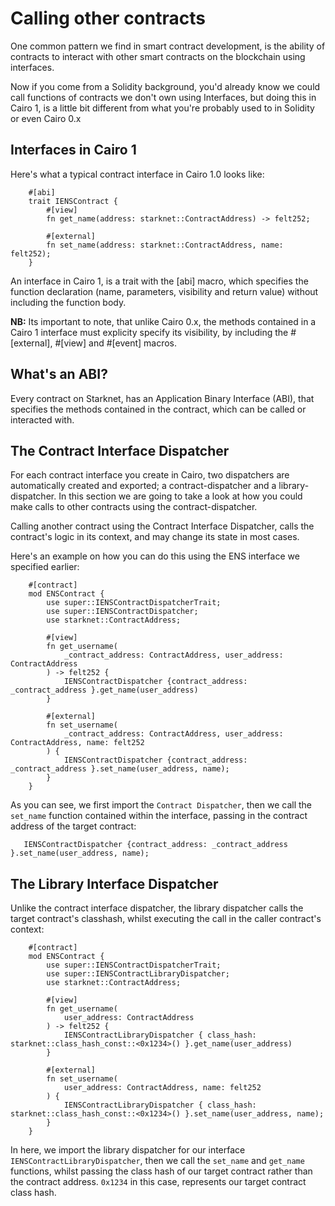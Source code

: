 # Calling other contracts

One common pattern we find in smart contract development, is the ability of contracts to interact with other smart contracts on the blockchain using interfaces.

Now if you come from a Solidity background, you'd already know we could call functions of contracts we don't own using Interfaces, but doing this in Cairo 1, is a little bit different from what you're probably used to in Solidity or even Cairo 0.x

## Interfaces in Cairo 1
Here's what a typical contract interface in Cairo 1.0 looks like:

```
    #[abi]
    trait IENSContract {
        #[view]
        fn get_name(address: starknet::ContractAddress) -> felt252;

        #[external]
        fn set_name(address: starknet::ContractAddress, name: felt252);
    }
```

An interface in Cairo 1, is a trait with the [abi] macro, which specifies the function declaration (name, parameters, visibility and return value) without including the function body. 

**NB:** Its important to note, that unlike Cairo 0.x, the methods contained in a Cairo 1 interface must explicity specify its visibility, by including the #[external], #[view] and #[event] macros.

## What's an ABI?
Every contract on Starknet, has an Application Binary Interface (ABI), that specifies the methods contained in the contract, which can be called or interacted with.

## The Contract Interface Dispatcher
For each contract interface you create in Cairo, two dispatchers are automatically created and exported; a contract-dispatcher and a library-dispatcher. In this section we are going to take a look at how you could make calls to other contracts using the contract-dispatcher.

Calling another contract using the Contract Interface Dispatcher, calls the contract's logic in its context, and may change its state in most cases. 

Here's an example on how you can do this using the ENS interface we specified earlier:

```
    #[contract]
    mod ENSContract {
        use super::IENSContractDispatcherTrait;
        use super::IENSContractDispatcher;
        use starknet::ContractAddress;

        #[view]
        fn get_username(
            _contract_address: ContractAddress, user_address: ContractAddress
        ) -> felt252 {
            IENSContractDispatcher {contract_address: _contract_address }.get_name(user_address)
        }

        #[external]
        fn set_username(
            _contract_address: ContractAddress, user_address: ContractAddress, name: felt252
        ) {
            IENSContractDispatcher {contract_address: _contract_address }.set_name(user_address, name);
        }
    }
```

As you can see, we first import the `Contract Dispatcher`, then we call the `set_name` function contained within the interface, passing in the contract address of the target contract:

```
   IENSContractDispatcher {contract_address: _contract_address }.set_name(user_address, name);
```

## The Library Interface Dispatcher
Unlike the contract interface dispatcher, the library dispatcher calls the target contract's classhash, whilst executing the call in the caller contract's context:

```
    #[contract]
    mod ENSContract {
        use super::IENSContractDispatcherTrait;
        use super::IENSContractLibraryDispatcher;
        use starknet::ContractAddress;

        #[view]
        fn get_username(
            user_address: ContractAddress
        ) -> felt252 {
            IENSContractLibraryDispatcher { class_hash: starknet::class_hash_const::<0x1234>() }.get_name(user_address)
        }

        #[external]
        fn set_username(
            user_address: ContractAddress, name: felt252
        ) {
            IENSContractLibraryDispatcher { class_hash: starknet::class_hash_const::<0x1234>() }.set_name(user_address, name);
        }
    }
```

In here, we import the library dispatcher for our interface `IENSContractLibraryDispatcher`, then we call the `set_name` and `get_name` functions, whilst passing the class hash of our target contract rather than the contract address. `0x1234` in this case, represents our target contract class hash.